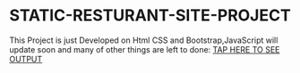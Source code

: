 ﻿# STATIC-RESTURANT-SITE-PROJECT
 This Project is just Developed on Html CSS and Bootstrap,JavaScript will update soon and many of other things are left to done:
 [TAP HERE TO SEE OUTPUT](https://l.facebook.com/l.php?u=http%3A%2F%2F192.168.0.103%3A5500%2Fbootstrap-5.1.0-dist%2Fcss%2Fmenu-categories.html%3Ffbclid%3DIwAR3lc1xsceQQMxXsDOPi9dXGXMpGFuv6RizjMANINqYYN5s2tPSxjd1XNM8&h=AT2qfOeLXJoMVF9e8ST50W0gbajHF9dRM_UN60lrzpwvUmVbSLNuJnPiaffernPnZBuZ61r-fRrcCoFM1-6a-bkwIGSU29fX9JVIbGDXwP4BBaET39ZQZKCNeITUlF_0Sksyhw)
 
